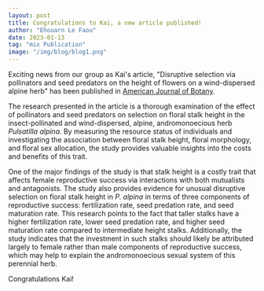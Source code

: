 ```yaml
---
layout: post
title: Congratulations to Kai, a new article published!
author: "Ehouarn Le Faou"
date: 2023-01-13
tag: "mix Publication"
image: "/img/blog/blog1.png"
---
```


Exciting news from our group as Kai's article, "Disruptive selection via pollinators and seed predators on the height of flowers on a wind-dispersed alpine herb" has been published in [American Journal of Botany](https://doi.org/10.1002/ajb2.16073). 

The research presented in the article is a thorough examination of the effect of pollinators and seed predators on selection on floral stalk height in the insect-pollinated and wind-dispersed, alpine, andromonoecious herb <i>Pulsatilla alpina</i>. By measuring the resource status of individuals and investigating the association between floral stalk height, floral morphology, and floral sex allocation, the study provides valuable insights into the costs and benefits of this trait.

One of the major findings of the study is that stalk height is a costly trait that affects female reproductive success via interactions with both mutualists and antagonists. The study also provides evidence for unusual disruptive selection on floral stalk height in <i>P. alpina</i> in terms of three components of reproductive success: fertilization rate, seed predation rate, and seed maturation rate. This research points to the fact that taller stalks have a higher fertilization rate, lower seed predation rate, and higher seed maturation rate compared to intermediate height stalks. Additionally, the study indicates that the investment in such stalks should likely be attributed largely to female rather than male components of reproductive success, which may help to explain the andromonoecious sexual system of this perennial herb.

Congratulations Kai!